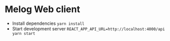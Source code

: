 # Melog Web client

* Install dependencies `yarn install`
* Start development server `REACT_APP_API_URL=http://localhost:4000/api yarn start`
